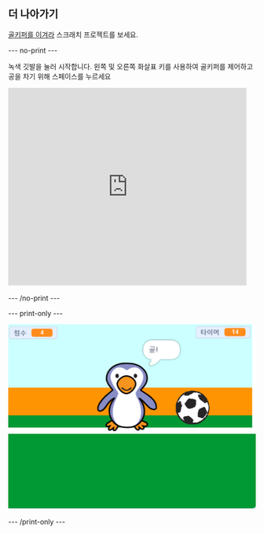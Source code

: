 ## 더 나아가기

[골키퍼를 이겨라](https://projects.raspberrypi.org/en/projects/beat-the-goalie) 스크래치 프로젝트를 보세요.

--- no-print ---

녹색 깃발을 눌러 시작합니다. 왼쪽 및 오른쪽 화살표 키를 사용하여 골키퍼를 제어하고 공을 차기 위해 <kbd>스페이스</kbd>를 누르세요

<div class="scratch-preview">
  <iframe allowtransparency="true" width="485" height="402" src="https://scratch.mit.edu/projects/embed/285942132/?autostart=false" frameborder="0" scrolling="no"></iframe>
</div>

--- /no-print ---

--- print-only ---

![게임 스크린샷](images/goalie-final.png)

--- /print-only ---
